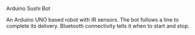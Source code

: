 Arduino Sushi Bot

An Arduino UNO based robot with IR sensors. The bot follows a line to complete its delivery.
Bluetooth connectivity tells it when to start and stop.
